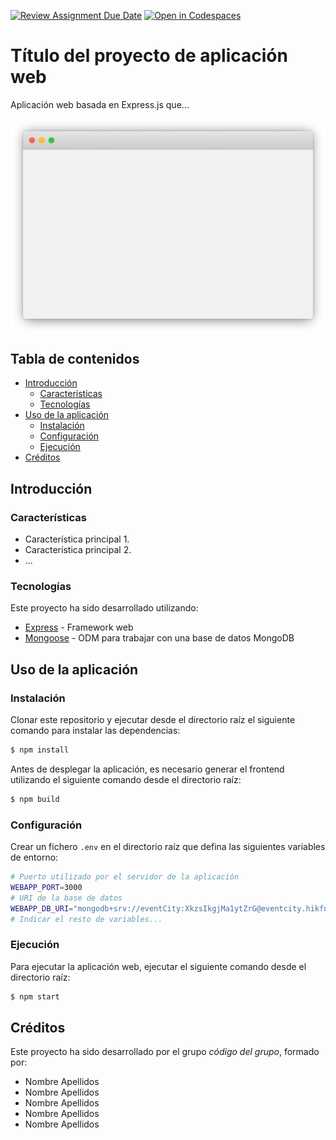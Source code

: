 [![Review Assignment Due Date](https://classroom.github.com/assets/deadline-readme-button-24ddc0f5d75046c5622901739e7c5dd533143b0c8e959d652212380cedb1ea36.svg)](https://classroom.github.com/a/M6x3p3QZ)
[![Open in Codespaces](https://classroom.github.com/assets/launch-codespace-7f7980b617ed060a017424585567c406b6ee15c891e84e1186181d67ecf80aa0.svg)](https://classroom.github.com/open-in-codespaces?assignment_repo_id=15100073)
# Título del proyecto de aplicación web

[comment]: # (Incluir una breve descripción del proyecto en una o dos frases como mucho)

Aplicación web basada en Express.js que...

[comment]: # (Incluir un GIF o una captura de pantalla de la página principal del proyecto. Utilizar el directorio docs para almacenar dicha imagen)

![Funcionamiento de la aplicación web](docs/overview.png)

## Tabla de contenidos

* [Introducción](#introducción)
  * [Características](#características)
  * [Tecnologías](#tecnologías)
* [Uso de la aplicación](#uso-de-la-aplicación)
  * [Instalación](#instalación)
  * [Configuración](#configuración)
  * [Ejecución](#ejecución)
* [Créditos](#créditos)

## Introducción

### Características

[comment]: # (Enumerar las principales características que ofrece la aplicación web, siguiendo el formato:)

* Característica principal 1.
* Característica principal 2.
* ...

### Tecnologías

[comment]: # (Enumerar todas las APIs o librerías externas utilizadas en el proyecto pero sin mencionar las APIs DOM y fetch, Express ni Mongoose. El formato será como sigue:)

Este proyecto ha sido desarrollado utilizando:

* [Express](https://expressjs.com/) - Framework web
* [Mongoose](https://mongoosejs.com/) - ODM para trabajar con una base de datos MongoDB

## Uso de la aplicación

[comment]: # (Describir cómo instalar, configurar y ejecutar la aplicación web. El formato será como sigue:)

### Instalación

Clonar este repositorio y ejecutar desde el directorio raíz el siguiente comando para instalar las dependencias:

```bash
$ npm install
```

[comment]: # (Si es necesario hacer alguna tarea más compleja, como por ejemplo compilar código SASS, indicar a continuación cómo se debería hacer. Este tipo de tareas deberán estar automatizadas con npm build)

Antes de desplegar la aplicación, es necesario generar el frontend utilizando el siguiente comando desde el directorio raíz:

```bash
$ npm build
```

### Configuración

[comment]: # (Enumerar todos los parámetros configurables de la aplicación web, sin incluir ningún dato sensible)

Crear un fichero `.env` en el directorio raíz que defina las siguientes variables de entorno:

```bash
# Puerto utilizado por el servidor de la aplicación
WEBAPP_PORT=3000
# URI de la base de datos
WEBAPP_DB_URI="mongodb+srv://eventCity:XkzsIkgjMa1ytZrG@eventcity.hikfngv.mongodb.net/?retryWrites=true&w=majority&appName=EventCity"
# Indicar el resto de variables...
```

### Ejecución

Para ejecutar la aplicación web, ejecutar el siguiente comando desde el directorio raíz:

```bash
$ npm start
```

## Créditos

Este proyecto ha sido desarrollado por el grupo *código del grupo*, formado por:

* Nombre Apellidos
* Nombre Apellidos
* Nombre Apellidos
* Nombre Apellidos
* Nombre Apellidos
